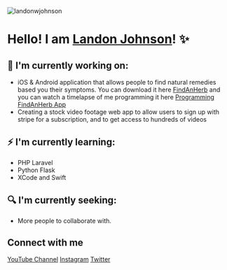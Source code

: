 <img src="https://camo.githubusercontent.com/e355d7db758491ad63741e01bf52bc969ea6b6db0bbb26384f2fb5cb5bdbff1f/68747470733a2f2f6b6f6d617265762e636f6d2f67687076632f3f757365726e616d653d736e75666b696e7761266c6162656c3d50726f66696c65253230766965777326636f6c6f723d306537356236267374796c653d666c6174" alt="landonwjohnson" data-canonical-src="https://komarev.com/ghpvc/?username=landonwjohnson&amp;label=Profile%20views&amp;color=0e75b6&amp;style=flat" style="max-width: 100%;">


# Hello! I am  [Landon Johnson](https://www.linkedin.com/in/landonwjohnson/)! ✨

## 👀 I'm currently working on:

* iOS & Android application that allows people to find natural remedies based you their symptoms. You can download it here [FindAnHerb](https://bit.ly/download-herb-app) and you can watch a timelapse of me programming it here [Programming FindAnHerb App](https://www.youtube.com/watch?v=IfMQSbh7rnU)
* Creating a stock video footage web app to allow users to sign up with stripe for a subscription, and to get access to hundreds of videos

## ⚡ I'm currently learning:

* PHP Laravel
* Python Flask
* XCode and Swift

## 🔍 I'm currently seeking:

* More people to collaborate with. 

## Connect with me
[YouTube Channel](https://www.youtube.com/channel/UCSL8U9S-SurzEYi0eHpXkTg?sub_confimation=1)
[Instagram](https://instagram.com/landonjohnson.dev)
[Twitter](https://twitter.com/landonwjohnson)




